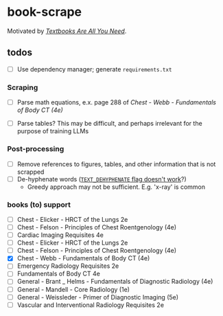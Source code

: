 # book-scrape


Motivated by _[Textbooks Are All You Need](https://arxiv.org/abs/2306.11644)_.


## todos

- [ ] Use dependency manager; generate `requirements.txt`


### Scraping
- [ ] Parse math equations, e.x. page 288 of _Chest - Webb - Fundamentals of Body CT (4e)_
- [ ] Parse tables? This may be difficult, and perhaps irrelevant for the purpose of training LLMs


### Post-processing
- [ ] Remove references to figures, tables, and other information that is not scrapped
- [ ] De-hyphenate words ([`TEXT_DEHYPHENATE` flag doesn't work](https://pymupdf.readthedocs.io/en/latest/app1.html#text-extraction-flags-defaults)?)
  - Greedy approach may not be sufficient. E.g. 'x-ray' is common


### books (to) support
- [ ] Chest - Elicker - HRCT of the Lungs 2e
- [ ] Chest - Felson - Principles of Chest Roentgenology (4e)
- [ ] Cardiac Imaging Requisites 4e
- [ ] Chest - Elicker - HRCT of the Lungs 2e
- [ ] Chest - Felson - Principles of Chest Roentgenology (4e)
- [x] Chest - Webb - Fundamentals of Body CT (4e)
- [ ] Emergency Radiology Requisites 2e
- [ ] Fundamentals of Body CT 4e
- [ ] General - Brant _ Helms - Fundamentals of Diagnostic Radiology (4e)
- [ ] General - Mandell - Core Radiology (1e)
- [ ] General - Weissleder - Primer of Diagnostic Imaging (5e)
- [ ] Vascular and Interventional Radiology Requisites 2e
